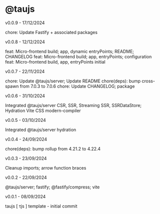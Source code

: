 # @taujs

v0.0.9 - 17/12/2024

chore: Update Fastify + associated packages

v0.0.8 - 12/12/2024

feat: Micro-frontend build; app, dynamic entryPoints; README; CHANGELOG
feat: Micro-frontend build; app, entryPoints; configuration
feat: Micro-frontend build, app, entryPoints initial

v0.0.7 - 22/11/2024

chore: Update @taujs/server; Update README
chore(deps): bump cross-spawn from 7.0.3 to 7.0.6
chore: Update CHANGELOG; package

v0.0.6 - 31/10/2024

Integrated @taujs/server CSR, SSR, Streaming SSR, SSRDataStore; Hydration
Vite CSS modern-compiler

v0.0.5 - 03/10/2024

Integrated @taujs/server hydration

v0.0.4 - 24/09/2024

chore(deps): bump rollup from 4.21.2 to 4.22.4

v0.0.3 - 23/09/2024

Cleanup imports; arrow function braces

v0.0.2 - 22/09/2024

@taujs/server; fastify; @fastify/compress; vite

v0.0.1 - 08/09/2024

taujs [ τjs ] template - initial commit
